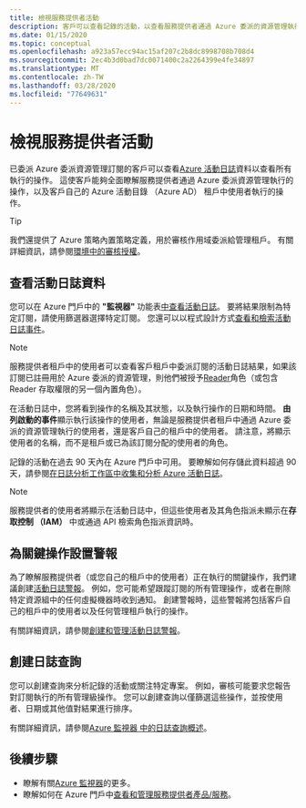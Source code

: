 ```yaml
---
title: 檢視服務提供者活動
description: 客戶可以查看記錄的活動，以查看服務提供者通過 Azure 委派的資源管理執行的操作。
ms.date: 01/15/2020
ms.topic: conceptual
ms.openlocfilehash: a923a57ecc94ac15af207c2b8dc8998708b708d4
ms.sourcegitcommit: 2ec4b3d0bad7dc0071400c2a2264399e4fe34897
ms.translationtype: MT
ms.contentlocale: zh-TW
ms.lasthandoff: 03/28/2020
ms.locfileid: "77649631"
---
```

# <a name="view-service-provider-activity"></a>檢視服務提供者活動

已委派 Azure 委派資源管理訂閱的客戶可以查看[Azure 活動日誌](../../azure-monitor/platform/platform-logs-overview.md)資料以查看所有執行的操作。 這使客戶能夠全面瞭解服務提供者通過 Azure 委派資源管理執行的操作，以及客戶自己的 Azure 活動目錄 （Azure AD） 租戶中使用者執行的操作。

> [!TIP]
> 我們還提供了 Azure 策略內置策略定義，用於審核作用域委派給管理租戶。 有關詳細資訊，請參閱[環境中的審核授權](view-manage-service-providers.md#audit-delegations-in-your-environment)。

## <a name="view-activity-log-data"></a>查看活動日誌資料

您可以在 Azure 門戶中的 **"監視器"** 功能表[中查看活動日誌](../../azure-monitor/platform/activity-log-view.md)。 要將結果限制為特定訂閱，請使用篩選器選擇特定訂閱。 您還可以以程式設計方式[查看和檢索活動日誌事件](../../azure-monitor/platform/activity-log-view.md)。

> [!NOTE]
> 服務提供者租戶中的使用者可以查看客戶租戶中委派訂閱的活動日誌結果，如果該訂閱已註冊用於 Azure 委派的資源管理，則他們被授予[Reader](../../role-based-access-control/built-in-roles.md#reader)角色（或包含 Reader 存取權限的另一個內置角色）。

在活動日誌中，您將看到操作的名稱及其狀態，以及執行操作的日期和時間。 **由列啟動的事件**顯示執行該操作的使用者，無論是服務提供者租戶中通過 Azure 委派的資源管理執行的使用者，還是客戶自己的租戶中的使用者。 請注意，將顯示使用者的名稱，而不是租戶或已為該訂閱分配的使用者的角色。

記錄的活動在過去 90 天內在 Azure 門戶中可用。 要瞭解如何存儲此資料超過 90 天，請參閱[在日誌分析工作區中收集和分析 Azure 活動日誌](../../azure-monitor/platform/activity-log-collect.md)。

> [!NOTE]
> 服務提供者的使用者將顯示在活動日誌中，但這些使用者及其角色指派未顯示在**存取控制 （IAM）** 中或通過 API 檢索角色指派資訊時。

## <a name="set-alerts-for-critical-operations"></a>為關鍵操作設置警報

為了瞭解服務提供者（或您自己的租戶中的使用者）正在執行的關鍵操作，我們建議創建[活動日誌警報](../../azure-monitor/platform/activity-log-alerts.md)。 例如，您可能希望跟蹤訂閱的所有管理操作，或者在刪除特定資源組中的任何虛擬機器時收到通知。 創建警報時，這些警報將包括客戶自己的租戶中的使用者以及任何管理租戶執行的操作。

有關詳細資訊，請參閱[創建和管理活動日誌警報](../../azure-monitor/platform/alerts-activity-log.md)。

## <a name="create-log-queries"></a>創建日誌查詢

您可以創建查詢來分析記錄的活動或關注特定專案。 例如，審核可能要求您報告對訂閱執行的所有管理級操作。 您可以創建查詢以僅篩選這些操作，並按使用者、日期或其他值對結果進行排序。

有關詳細資訊，請參閱[Azure 監視器 中的日誌查詢概述](../../azure-monitor/log-query/log-query-overview.md)。

## <a name="next-steps"></a>後續步驟

- 瞭解有關[Azure 監視器](../../azure-monitor/index.yml)的更多。
- 瞭解如何在 Azure 門戶中[查看和管理服務提供者產品/服務](view-manage-service-providers.md)。
